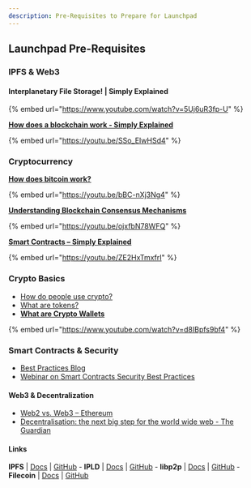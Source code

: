 ```yaml
---
description: Pre-Requisites to Prepare for Launchpad
---
```


## Launchpad Pre-Requisites


### IPFS &  Web3

#### Interplanetary File Storage! | Simply Explained

{% embed url="https://www.youtube.com/watch?v=5Uj6uR3fp-U" %}

[**How does a blockchain work - Simply Explained**](https://youtu.be/SSo_EIwHSd4)

{% embed url="https://youtu.be/SSo_EIwHSd4" %}

### Cryptocurrency

[**How does bitcoin work?**](https://youtu.be/bBC-nXj3Ng4)

{% embed url="https://youtu.be/bBC-nXj3Ng4" %}

[**Understanding Blockchain Consensus Mechanisms**](https://youtu.be/ojxfbN78WFQ)

{% embed url="https://youtu.be/ojxfbN78WFQ" %}

[**Smart Contracts – Simply Explained**](https://youtu.be/ZE2HxTmxfrI)

{% embed url="https://youtu.be/ZE2HxTmxfrI" %}

### Crypto Basics

* [How do people use crypto?](https://learn.consensys.net/catalog/info/id:194,cms_featured_course:1)
* [What are tokens?](https://en.wikipedia.org/wiki/Security_token1)
* [**What are Crypto Wallets**](https://www.youtube.com/watch?v=d8IBpfs9bf4)

{% embed url="https://www.youtube.com/watch?v=d8IBpfs9bf4" %}


### Smart Contracts & Security

* [Best Practices Blog](https://consensys.github.io/smart-contract-best-practices/)
* [Webinar on Smart Contracts Security Best Practices](https://courses.consensys.net/courses/take/smart-contract-security/lessons/9798331-smart-contracts-security-best-practices)


#### Web3 & Decentralization

* [Web2 vs. Web3 – Ethereum](https://ethereum.org/en/developers/docs/web2-vs-web3/)
* [Decentralisation: the next big step for the world wide web - The Guardian](https://www.theguardian.com/technology/2018/sep/08/decentralisation-next-big-step-for-the-world-wide-web-dweb-data-internet-censorship-brewster-kahle)

#### Links

**IPFS** | [Docs](https://docs.ipfs.io) | [GitHub](https://github.com/ipfs) - **IPLD** | [Docs](https://ipld.io/docs/) | [GitHub](https://github.com/ipld) - **libp2p** | [Docs](https://docs.libp2p.io) | [GitHub](https://github.com/libp2p) - **Filecoin** | [Docs](https://docs.filecoin.io) | [GitHub](https://github.com/filecoin-project)
